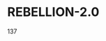 # REBELLION-2.0                                                                                                          

137
